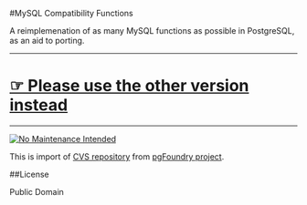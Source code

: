 #MySQL Compatibility Functions

A reimplemenation of as many MySQL functions as possible in PostgreSQL, as an aid to porting.

---

# [☞ Please use the other version instead](https://github.com/2ndQuadrant/mysqlcompat)

---

[![No Maintenance Intended](http://unmaintained.tech/badge.svg)](http://unmaintained.tech/ "This project is not actively maintained")

This is import of [CVS repository](http://pgfoundry.org/scm/?group_id=1000154) from [pgFoundry project](http://pgfoundry.org/projects/mysqlcompat).

##License

Public Domain
